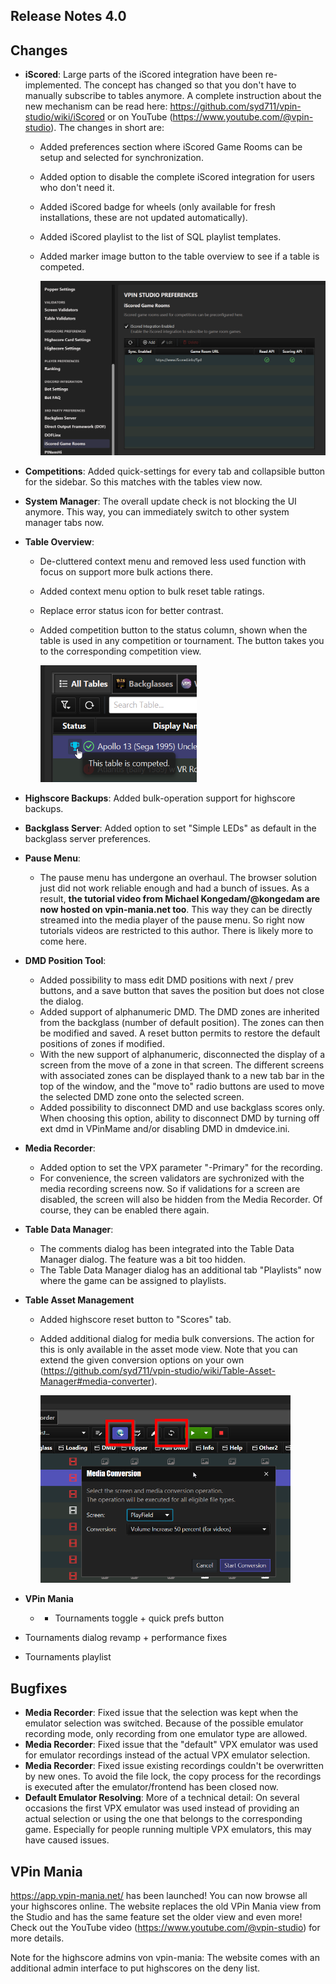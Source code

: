 ## Release Notes 4.0

## Changes

- **iScored**: Large parts of the iScored integration have been re-implemented. The concept has changed so that you don't have to manually subscribe to tables anymore. A complete instruction about the new mechanism can be read here: https://github.com/syd711/vpin-studio/wiki/iScored or on YouTube (https://www.youtube.com/@vpin-studio). The changes in short are:
  - Added preferences section where iScored Game Rooms can be setup and selected for synchronization.
  - Added option to disable the complete iScored integration for users who don't need it.
  - Added iScored badge for wheels (only available for fresh installations, these are not updated automatically).
  - Added iScored playlist to the list of SQL playlist templates.
  - Added marker image button to the table overview to see if a table is competed.
  
    <img src="https://github.com/syd711/vpin-studio/blob/main/documentation/preferences/iscored.png?raw=true" width="650" />
- **Competitions**: Added quick-settings for every tab and collapsible button for the sidebar. So this matches with the tables view now.
- **System Manager**: The overall update check is not blocking the UI anymore. This way, you can immediately switch to other system manager tabs now.
- **Table Overview**: 
  - De-cluttered context menu and removed less used function with focus on support more bulk actions there.
  - Added context menu option to bulk reset table ratings.
  - Replace error status icon for better contrast.
  - Added competition button to the status column, shown when the table is used in any competition or tournament. The button takes you to the corresponding competition view.
  
    <img src="https://github.com/syd711/vpin-studio/blob/main/documentation/tables/competition-button.png?raw=true" width="250" />
  
- **Highscore Backups**: Added bulk-operation support for highscore backups.
- **Backglass Server**: Added option to set "Simple LEDs" as default in the backglass server preferences.
- **Pause Menu**:
  - The pause menu has undergone an overhaul. The browser solution just did not work reliable enough and had a bunch of issues. As a result, **the tutorial video from Michael Kongedam/@kongedam are now hosted on vpin-mania.net too**. This way they can be directly streamed into the media player of the pause menu. So right now tutorials videos are restricted to this author. There is likely more to come here. 
- **DMD Position Tool**: 
  - Added possibility to mass edit DMD positions with next / prev buttons, and a save button that saves the position but does not close the dialog.
  - Added support of alphanumeric DMD. The DMD zones are inherited from the backglass (number of default position). The zones can then be modified and saved. A reset button permits to restore the default positions of zones if modified.
  - With the new support of alphanumeric, disconnected the display of a screen from the move of a zone in that screen. The different screens with associated zones can be displayed thank to a new tab bar in the top of the window, and the "move to" radio buttons are used to move the selected DMD zone onto the selected screen.
  - Added possibility to disconnect DMD and use backglass scores only. When choosing this option, ability to disconnect DMD by turning off ext dmd in VPinMame and/or disabling DMD in dmdevice.ini.
- **Media Recorder**: 
  - Added option to set the VPX parameter "-Primary" for the recording.
  - For convenience, the screen validators are sychronized with the media recording screens now. So if validations for a screen are disabled, the screen will also be hidden from the Media Recorder. Of course, they can be enabled there again.
- **Table Data Manager**: 
  - The comments dialog has been integrated into the Table Data Manager dialog. The feature was a bit too hidden.
  - The Table Data Manager dialog has an additional tab "Playlists" now where the game can be assigned to playlists.
- **Table Asset Management** 
  - Added highscore reset button to "Scores" tab.
  - Added additional dialog for media bulk conversions. The action for this is only available in the asset mode view. Note that you can extend the given conversion options on your own (https://github.com/syd711/vpin-studio/wiki/Table-Asset-Manager#media-converter).
 
    <img src="https://github.com/syd711/vpin-studio/blob/main/documentation/tables/bulk-conversion.png?raw=true" width="400" />
  
- **VPin Mania**
  - - Tournaments toggle + quick prefs button
- Tournaments dialog revamp + performance fixes
- Tournaments playlist 

## Bugfixes

- **Media Recorder**: Fixed issue that the selection was kept when the emulator selection was switched. Because of the possible emulator recording mode, only recording from one emulator type are allowed. 
- **Media Recorder**: Fixed issue that the "default" VPX emulator was used for emulator recordings instead of the actual VPX emulator selection.
- **Media Recorder**: Fixed issue existing recordings couldn't be overwritten by new ones. To avoid the file lock, the copy process for the recordings is executed after the emulator/frontend has been closed now.
- **Default Emulator Resolving**: More of a technical detail: On several occasions the first VPX emulator was used instead of providing an actual selection or using the one that belongs to the corresponding game. Especially for people running multiple VPX emulators, this may have caused issues. 


## VPin Mania

https://app.vpin-mania.net/ has been launched! You can now browse all your highscores online.
The website replaces the old VPin Mania view from the Studio and has the same feature set the older view and even more!
Check out the YouTube video (https://www.youtube.com/@vpin-studio) for more details.

Note for the highscore admins von vpin-mania: The website comes with an additional admin interface to put highscores on the deny list.

